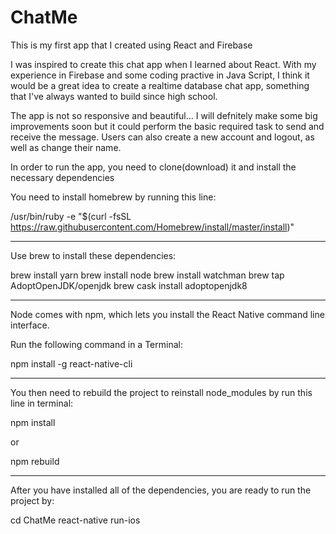 # ChatMe
This is my first app that I created using React and Firebase

I was inspired to create this chat app when I learned about React. With my experience in Firebase and some coding practive in Java Script,
I think it would be a great idea to create a realtime database chat app, something that I've always wanted to build since high school.

The app is not so responsive and beautiful... I will defnitely make some big improvements soon but it could perform the basic
required task to send and receive the message. Users can also create a new account and logout, as well as change their name.

In order to run the app, you need to clone(download) it and install the necessary dependencies



You need to install homebrew by running this line:

/usr/bin/ruby -e "$(curl -fsSL https://raw.githubusercontent.com/Homebrew/install/master/install)"

----------------------------------------------------------------------------------------------------

Use brew to install these dependencies:

brew install yarn
brew install node
brew install watchman
brew tap AdoptOpenJDK/openjdk
brew cask install adoptopenjdk8

----------------------------------------------------------------------------------------------------

Node comes with npm, which lets you install the React Native command line interface.

Run the following command in a Terminal:

npm install -g react-native-cli

----------------------------------------------------------------------------------------------------

You then need to rebuild the project to reinstall node_modules by run this line in terminal:

npm install

or

npm rebuild

-----------------------------------------------------------------------------------------------------

After you have installed all of the dependencies, you are ready to run the project by:

cd ChatMe
react-native run-ios
